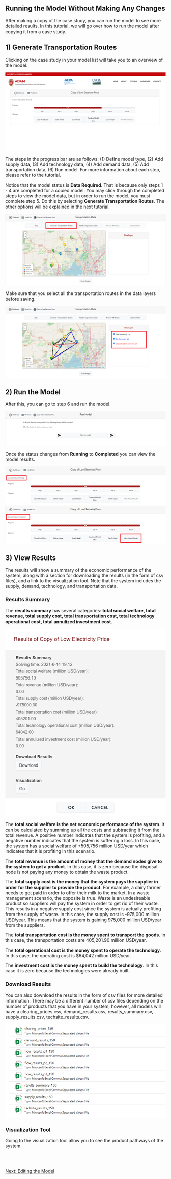 <h2>Running the Model Without Making Any Changes</h2>

<p>
    After making a copy of the case study, you can run the model to see more detailed results. In this tutorial, we will go over how to run the model after copying it from a case study. 
</p>

<h2>1) Generate Transportation Routes</h2>

<p>
    Clicking on the case study in your model list will take you to an overview of the model. 
</p>

<img src="Pictures\Dashboard_tutorials\run_model\copied_model.png">

<p>
    The steps in the progress bar are as follows: (1) Define model type, (2) Add supply data, (3) Add technology data, (4) Add demand data, (5) Add transportation data, (6) Run model. For more information about each step, please refer to the tutorial. 
</p>

<p>
    Notice that the model status is <b>Data Required</b>. That is because only steps 1 - 4 are completed for a copied model. You may click through the completed steps to view the model data, but in order to run the model, you must complete step 5. Do this by selecting <b>Generate Transportation Routes</b>. The other options will be explained in the next tutorial.
</p>

<img src="Pictures\Dashboard_tutorials\run_model\step5.png">

<br> 

<p>
    Make sure that you select all the transportation routes in the data layers before saving. 
</p>

<img src="Pictures\Dashboard_tutorials\run_model\transport_routes.png">

<h2>2) Run the Model</h2>

<p>
    After this, you can go to step 6 and run the model.
</p>

<img src="Pictures\Dashboard_tutorials\run_model\run.png">

<br>

<p>
    Once the status changes from <b>Running</b> to <b>Completed</b> you can view the model results. 
</p>

<img src="Pictures\Dashboard_tutorials\run_model\running.png">

<img src="Pictures\Dashboard_tutorials\run_model\progress_bar.png">

<h2>3) View Results</h2>

<p>
    The results will show a summary of the economic performance of the system, along with a section for downloading the results (in the form of csv files), and a link to the visualization tool. Note that the system includes the supply, demand, technology, and transportation data. 
</p>

<h3>Results Summary</h3>

<p>
    The <b>results summary</b> has several categories: <b>total social welfare, total revenue, total supply cost, total transportation cost, total technology operational cost, total annulized investment cost</b>. 
</p>

<img src="Pictures\Dashboard_tutorials\run_model\results.png">

<p>
    The <b>total social welfare is the net economic performance of the system</b>. It can be calculated by summing up all the costs and subtracting it from the total revenue. A positive number indicates that the system is profiting, and a negative number indicates that the system is suffering a loss. In this case, the system has a social welfare of +505,756 million USD/year which indicates that it is profiting in this scenario. 
</p>

<p>
    The <b>total revenue is the amount of money that the demand nodes give to the system to get a product</b>. In this case, it is zero because the disposal node is not paying any money to obtain the waste product. 
</p>

<p>
    The <b>total supply cost is the money that the system pays the supplier in order for the supplier to provide the product</b>. For example, a dairy farmer needs to get paid in order to offer their milk to the market. In a waste management scenario, the opposite is true. Waste is an undesireable product so suppliers will pay the system in order to get rid of their waste. This results in a negative supply cost since the system is actually profiting from the supply of waste. In this case, the supply cost is -975,000 million USD/year. This means that the system is gaining 975,000 million USD/year from the suppliers.
</p>

<p>
    The <b>total transportation cost is the money spent to transport the goods</b>. In this case, the transportation costs are 405,201.90 million USD/year. 
</p>

<p>
    The <b>total operational cost is the money spent to operate the technology</b>. In this case, the operating cost is $64,042 million USD/year. 
</p>

<p>
    The <b>investment cost is the money spent to build the technology</b>. In this case it is zero because the technologies were already built. 
</p>

<h3>Download Results</h3> 

<p>
    You can also download the results in the form of csv files for more detailed information. There may be a different number of csv files depending on the number of products that you have in your system; however, all models will have a clearing_prices.csv, demand_results.csv, results_summary.csv, supply_results.csv, techsite_results.csv.
</p>

<img src="Pictures\Dashboard_tutorials\run_model\results_download.png">

<h3>Visualization Tool</h3>

<p>
    Going to the visualization tool allow you to see the product pathways of the system. 
</p>

<br>
<br>

<a href="/ADAM_Documentation/dashboard_edit_model.html">Next: Editing the Model</a>